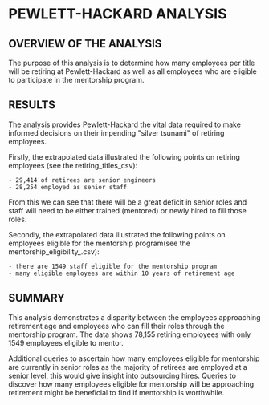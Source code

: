 # PEWLETT-HACKARD ANALYSIS

## OVERVIEW OF THE ANALYSIS

The purpose of this analysis is to determine how many employees per title will be retiring at Pewlett-Hackard as well as all employees who are eligible to participate in the mentorship program. 

## RESULTS

The analysis provides Pewlett-Hackard the vital data required to make informed decisions on their impending "silver tsunami" of retiring employees. 

Firstly, the extrapolated data illustrated the following points on retiring employees (see the retiring_titles_csv):

    - 29,414 of retirees are senior engineers 
    - 28,254 employed as senior staff

From this we can see that there will be a great deficit in senior roles and staff will need to be either trained (mentored) or newly hired to fill those roles.

Secondly, the extrapolated data illustrated the following points on employees eligible for the mentorship program(see the mentorship_eligibility_.csv):

    - there are 1549 staff eligible for the mentorship program
    - many eligible employees are within 10 years of retirement age


## SUMMARY

This analysis demonstrates a disparity between the employees approaching retirement age and employees who can fill their roles through the mentorship program. The data shows 78,155 retiring employees with only 1549 employees eligible to mentor. 

Additional queries to ascertain how many employees eligible for mentorship are currently in senior roles as the majority of retirees are employed at a senior level, this would give insight into outsourcing hires. Queries to discover how many employees eligible for mentorship will be approaching retirement might be beneficial to find if mentorship is worthwhile. 